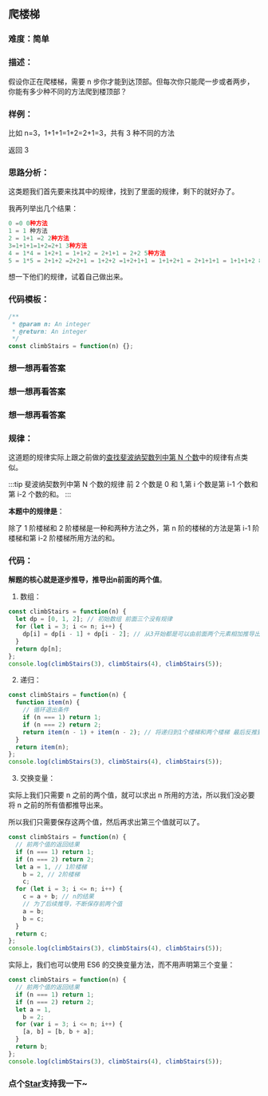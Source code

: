## 爬楼梯

### 难度：简单

### 描述：

假设你正在爬楼梯，需要 n 步你才能到达顶部。但每次你只能爬一步或者两步，你能有多少种不同的方法爬到楼顶部？

### 样例：

比如 n=3，1+1+1=1+2=2+1=3，共有 3 种不同的方法

返回 3

### 思路分析：

这类题我们首先要来找其中的规律，找到了里面的规律，剩下的就好办了。

我再列举出几个结果：

```js
0 =0 0种方法
1 = 1 种方法
2 = 1+1 =2 2种方法
3=1+1+1=1+2=2+1 3种方法
4 = 1*4 = 1+2+1 = 1+1+2 = 2+1+1 = 2+2 5种方法
5 = 1*5 = 2+1+2 =2+2+1 = 1+2+2 =1+2+1+1 = 1+1+2+1 = 2+1+1+1 = 1+1+1+2 8种方法
```

想一下他们的规律，试着自己做出来。

### 代码模板：

```js
/**
 * @param n: An integer
 * @return: An integer
 */
const climbStairs = function(n) {};
```

### 想一想再看答案

### 想一想再看答案

### 想一想再看答案

### 规律：

这道题的规律实际上跟之前做的[查找斐波纳契数列中第 N 个数](http://obkoro1.com/web_accumulate/algorithm/induction/%E6%9F%A5%E6%89%BE%E6%96%90%E6%B3%A2%E7%BA%B3%E5%A5%91%E6%95%B0%E5%88%97%E4%B8%AD%E7%AC%ACN%E4%B8%AA%E6%95%B0.html)中的规律有点类似。

:::tip 斐波纳契数列中第 N 个数的规律
前 2 个数是 0 和 1,第 i 个数是第 i-1 个数和第 i-2 个数的和。
:::

**本题中的规律是**：

除了 1 阶楼梯和 2 阶楼梯是一种和两种方法之外，第 n 阶的楼梯的方法是第 i-1 阶楼梯和第 i-2 阶楼梯所用方法的和。

### 代码：

**解题的核心就是逐步推导，推导出n前面的两个值**。

1. 数组：

```js
const climbStairs = function(n) {
  let dp = [0, 1, 2]; // 初始数组 前面三个没有规律
  for (let i = 3; i <= n; i++) {
    dp[i] = dp[i - 1] + dp[i - 2]; // 从3开始都是可以由前面两个元素相加推导出来
  }
  return dp[n];
};
console.log(climbStairs(3), climbStairs(4), climbStairs(5));
```

2. 递归：

```js
const climbStairs = function(n) {
  function item(n) {
    // 循环退出条件
    if (n === 1) return 1;
    if (n === 2) return 2;
    return item(n - 1) + item(n - 2); // 将递归到1个楼梯和两个楼梯 最后反推到n个楼梯
  }
  return item(n);
};
console.log(climbStairs(3), climbStairs(4), climbStairs(5));
```

3. 交换变量：

实际上我们只需要 n 之前的两个值，就可以求出 n 所用的方法，所以我们没必要将 n 之前的所有值都推导出来。

所以我们只需要保存这两个值，然后再求出第三个值就可以了。

```js
const climbStairs = function(n) {
  // 前两个值的返回结果
  if (n === 1) return 1;
  if (n === 2) return 2;
  let a = 1, // 1阶楼梯
    b = 2, // 2阶楼梯
    c;
  for (let i = 3; i <= n; i++) {
    c = a + b; // n的结果
    // 为了后续推导，不断保存前两个值
    a = b;
    b = c;
  }
  return c;
};
console.log(climbStairs(3), climbStairs(4), climbStairs(5));
```

实际上，我们也可以使用 ES6 的交换变量方法，而不用声明第三个变量：

```js
const climbStairs = function(n) {
  // 前两个值的返回结果
  if (n === 1) return 1;
  if (n === 2) return 2;
  let a = 1,
    b = 2;
  for (var i = 3; i <= n; i++) {
    [a, b] = [b, b + a];
  }
  return b;
};
console.log(climbStairs(3), climbStairs(4), climbStairs(5));
```
<!-- 特殊字符串：用于修改/删除markdown的结尾提示语-OBKoro1 -->
### 点个[Star](https://github.com/OBKoro1/Brush_algorithm)支持我一下~

<!-- '特殊字符串：用于删除编译后的issue组件-OBKoro1 -->
<!-- more -->
<comment-comment/>
